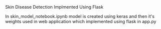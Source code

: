 Skin Disease Detection Implmented Using Flask

In skin_model_notebook.ipynb model is created using keras and then it's weights used in web application which implemented using flask in app.py



